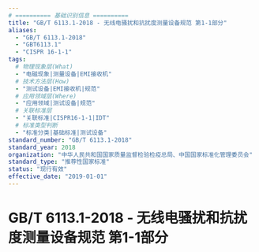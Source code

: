 ```yaml
---
# ========== 基础识别信息 ==========
title: "GB/T 6113.1-2018 - 无线电骚扰和抗扰度测量设备规范 第1-1部分"
aliases:
  - "GB/T 6113.1-2018"
  - "GBT6113.1"
  - "CISPR 16-1-1"
tags:
  # 物理现象层(What)
  - "电磁现象|测量设备|EMI接收机"
  # 技术方法层(How)
  - "测试设备|EMI接收机|规范"
  # 应用领域层(Where)
  - "应用领域|测试设备|规范"
  # 关联标准层
  - "关联标准|CISPR16-1-1|IDT"
  # 标准类型判断
  - "标准分类|基础标准|测试设备"
standard_number: "GB/T 6113.1-2018"
standard_year: 2018
organization: "中华人民共和国国家质量监督检验检疫总局、中国国家标准化管理委员会"
standard_type: "推荐性国家标准"
status: "现行有效"
effective_date: "2019-01-01"
---
```


# GB/T 6113.1-2018 - 无线电骚扰和抗扰度测量设备规范 第1-1部分
